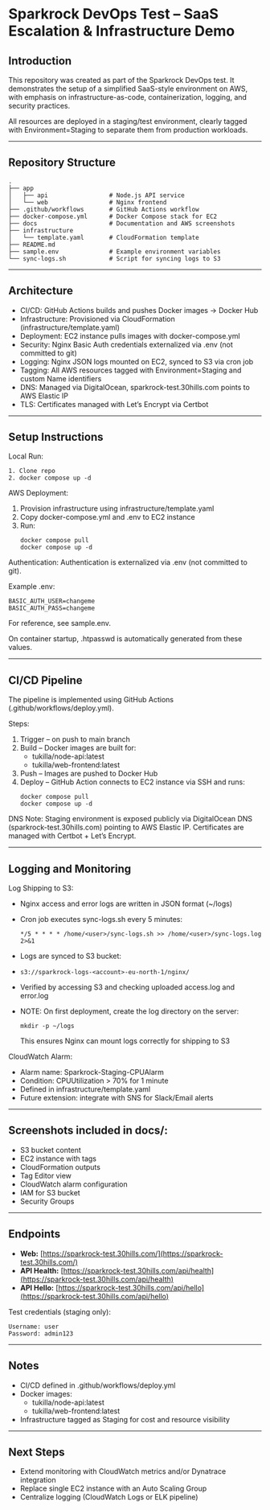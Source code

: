 # Sparkrock DevOps Test – SaaS Escalation & Infrastructure Demo

## Introduction
This repository was created as part of the Sparkrock DevOps test.
It demonstrates the setup of a simplified SaaS-style environment on AWS, with emphasis on infrastructure-as-code, containerization, logging, and security practices.

All resources are deployed in a staging/test environment, clearly tagged with Environment=Staging to separate them from production workloads.

---

## Repository Structure
```plaintext
.
├── app
│   ├── api                 # Node.js API service
│   └── web                 # Nginx frontend
├── .github/workflows       # GitHub Actions workflow
├── docker-compose.yml      # Docker Compose stack for EC2
├── docs                    # Documentation and AWS screenshots
├── infrastructure
│   └── template.yaml       # CloudFormation template
├── README.md
├── sample.env              # Example environment variables
└── sync-logs.sh            # Script for syncing logs to S3
```
---

## Architecture
- CI/CD: GitHub Actions builds and pushes Docker images → Docker Hub
- Infrastructure: Provisioned via CloudFormation (infrastructure/template.yaml)
- Deployment: EC2 instance pulls images with docker-compose.yml
- Security: Nginx Basic Auth credentials externalized via .env (not committed to git)
- Logging: Nginx JSON logs mounted on EC2, synced to S3 via cron job
- Tagging: All AWS resources tagged with Environment=Staging and custom Name identifiers
- DNS: Managed via DigitalOcean, sparkrock-test.30hills.com points to AWS Elastic IP
- TLS: Certificates managed with Let’s Encrypt via Certbot

---

## Setup Instructions

Local Run:
```plaintext
1. Clone repo
2. docker compose up -d
```
AWS Deployment:
1. Provision infrastructure using infrastructure/template.yaml
2. Copy docker-compose.yml and .env to EC2 instance
3. Run:
   ```plaintext
   docker compose pull
   docker compose up -d
   ```
Authentication:
Authentication is externalized via .env (not committed to git).

Example .env:
```plaintext
BASIC_AUTH_USER=changeme
BASIC_AUTH_PASS=changeme
```
For reference, see sample.env.

On container startup, .htpasswd is automatically generated from these values.

---

## CI/CD Pipeline
The pipeline is implemented using GitHub Actions (.github/workflows/deploy.yml).

Steps:
1. Trigger – on push to main branch
2. Build – Docker images are built for:
   - tukilla/node-api:latest
   - tukilla/web-frontend:latest
3. Push – Images are pushed to Docker Hub
4. Deploy – GitHub Action connects to EC2 instance via SSH and runs:
   ```plaintext
   docker compose pull
   docker compose up -d
   ```
DNS Note:
Staging environment is exposed publicly via DigitalOcean DNS (sparkrock-test.30hills.com) pointing to AWS Elastic IP.
Certificates are managed with Certbot + Let’s Encrypt.

---

## Logging and Monitoring

Log Shipping to S3:
- Nginx access and error logs are written in JSON format (~/logs)
- Cron job executes sync-logs.sh every 5 minutes:
  ```plaintext
  */5 * * * * /home/<user>/sync-logs.sh >> /home/<user>/sync-logs.log 2>&1
  ```
- Logs are synced to S3 bucket:
- ```plaintext
  s3://sparkrock-logs-<account>-eu-north-1/nginx/
  ```
- Verified by accessing S3 and checking uploaded access.log and error.log
  
- NOTE: On first deployment, create the log directory on the server:
  ```plaintext
  mkdir -p ~/logs
  ```
  This ensures Nginx can mount logs correctly for shipping to S3
  
CloudWatch Alarm:
- Alarm name: Sparkrock-Staging-CPUAlarm
- Condition: CPUUtilization > 70% for 1 minute
- Defined in infrastructure/template.yaml
- Future extension: integrate with SNS for Slack/Email alerts

---

## Screenshots included in docs/:
- S3 bucket content
- EC2 instance with tags
- CloudFormation outputs
- Tag Editor view
- CloudWatch alarm configuration
- IAM for S3 bucket
- Security Groups

---

## Endpoints
- **Web:** [https://sparkrock-test.30hills.com/](https://sparkrock-test.30hills.com/)
- **API Health:** [https://sparkrock-test.30hills.com/api/health](https://sparkrock-test.30hills.com/api/health)
- **API Hello:** [https://sparkrock-test.30hills.com/api/hello](https://sparkrock-test.30hills.com/api/hello)

Test credentials (staging only):
```plaintext
Username: user
Password: admin123
```
---

## Notes
- CI/CD defined in .github/workflows/deploy.yml
- Docker images:
  - tukilla/node-api:latest
  - tukilla/web-frontend:latest
- Infrastructure tagged as Staging for cost and resource visibility

---

## Next Steps
- Extend monitoring with CloudWatch metrics and/or Dynatrace integration
- Replace single EC2 instance with an Auto Scaling Group
- Centralize logging (CloudWatch Logs or ELK pipeline)

